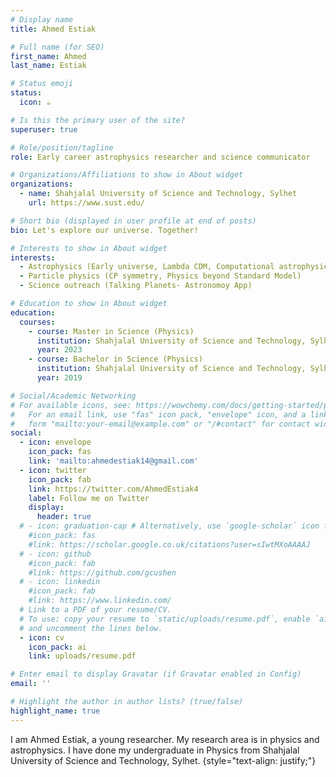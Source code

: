 ```yaml
---
# Display name
title: Ahmed Estiak

# Full name (for SEO)
first_name: Ahmed
last_name: Estiak

# Status emoji
status: 
  icon: ☕️

# Is this the primary user of the site?
superuser: true

# Role/position/tagline
role: Early career astrophysics researcher and science communicator

# Organizations/Affiliations to show in About widget
organizations:
  - name: Shahjalal University of Science and Technology, Sylhet
    url: https://www.sust.edu/

# Short bio (displayed in user profile at end of posts)
bio: Let's explore our universe. Together!

# Interests to show in About widget
interests:
  - Astrophysics (Early universe, Lambda CDM, Computational astrophysics)
  - Particle physics (CP symmetry, Physics beyond Standard Model)
  - Science outreach (Talking Planets- Astronomoy App)

# Education to show in About widget
education:
  courses:
    - course: Master in Science (Physics)
      institution: Shahjalal University of Science and Technology, Sylhet
      year: 2023
    - course: Bachelor in Science (Physics)
      institution: Shahjalal University of Science and Technology, Sylhet
      year: 2019

# Social/Academic Networking
# For available icons, see: https://wowchemy.com/docs/getting-started/page-builder/#icons
#   For an email link, use "fas" icon pack, "envelope" icon, and a link in the
#   form "mailto:your-email@example.com" or "/#contact" for contact widget.
social:
  - icon: envelope
    icon_pack: fas
    link: 'mailto:ahmedestiak14@gmail.com'
  - icon: twitter
    icon_pack: fab
    link: https://twitter.com/AhmedEstiak4
    label: Follow me on Twitter
    display:
      header: true
  # - icon: graduation-cap # Alternatively, use `google-scholar` icon from `ai` icon pack
    #icon_pack: fas
    #link: https://scholar.google.co.uk/citations?user=sIwtMXoAAAAJ
  # - icon: github
    #icon_pack: fab
    #link: https://github.com/gcushen
  # - icon: linkedin
    #icon_pack: fab
    #link: https://www.linkedin.com/
  # Link to a PDF of your resume/CV.
  # To use: copy your resume to `static/uploads/resume.pdf`, enable `ai` icons in `params.yaml`,
  # and uncomment the lines below.
  - icon: cv
    icon_pack: ai
    link: uploads/resume.pdf

# Enter email to display Gravatar (if Gravatar enabled in Config)
email: ''

# Highlight the author in author lists? (true/false)
highlight_name: true
---
```


I am Ahmed Estiak, a young researcher. My research area is in physics and astrophysics. I have done my undergraduate in Physics from Shahjalal University of Science and Technology, Sylhet. 
{style="text-align: justify;"}
